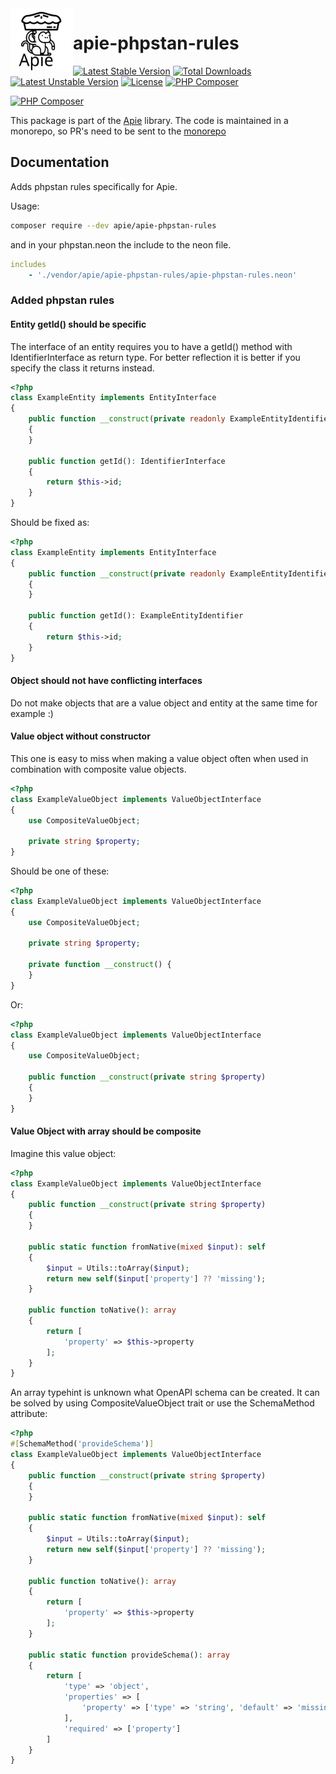 <img src="https://raw.githubusercontent.com/apie-lib/apie-lib-monorepo/main/docs/apie-logo.svg" width="100px" align="left" />
<h1>apie-phpstan-rules</h1>






 [![Latest Stable Version](http://poser.pugx.org/apie/apie-phpstan-rules/v)](https://packagist.org/packages/apie/apie-phpstan-rules) [![Total Downloads](http://poser.pugx.org/apie/apie-phpstan-rules/downloads)](https://packagist.org/packages/apie/apie-phpstan-rules) [![Latest Unstable Version](http://poser.pugx.org/apie/apie-phpstan-rules/v/unstable)](https://packagist.org/packages/apie/apie-phpstan-rules) [![License](http://poser.pugx.org/apie/apie-phpstan-rules/license)](https://packagist.org/packages/apie/apie-phpstan-rules) [![PHP Composer](https://apie-lib.github.io/projectCoverage/coverage-apie-phpstan-rules.svg)](https://apie-lib.github.io/projectCoverage/app/packages/apie-phpstan-rules/index.html)  

[![PHP Composer](https://github.com/apie-lib/apie-phpstan-rules/actions/workflows/php.yml/badge.svg?event=push)](https://github.com/apie-lib/apie-phpstan-rules/actions/workflows/php.yml)

This package is part of the [Apie](https://github.com/apie-lib) library.
The code is maintained in a monorepo, so PR's need to be sent to the [monorepo](https://github.com/apie-lib/apie-lib-monorepo/pulls)

## Documentation
Adds phpstan rules specifically for Apie.

Usage:
```bash
composer require --dev apie/apie-phpstan-rules
```

and in your phpstan.neon the include to the neon file.
```yaml
includes
    - './vendor/apie/apie-phpstan-rules/apie-phpstan-rules.neon'
```

### Added phpstan rules

#### Entity getId() should be specific
The interface of an entity requires you to have a getId() method with IdentifierInterface as return type. For better
reflection it is better if you specify the class it returns instead.

```php
<?php
class ExampleEntity implements EntityInterface
{
    public function __construct(private readonly ExampleEntityIdentifier $id)
    {
    }

    public function getId(): IdentifierInterface
    {
        return $this->id;
    }
}
```

Should be fixed as:
```php
<?php
class ExampleEntity implements EntityInterface
{
    public function __construct(private readonly ExampleEntityIdentifier $id)
    {
    }

    public function getId(): ExampleEntityIdentifier
    {
        return $this->id;
    }
}
```

#### Object should not have conflicting interfaces
Do not make objects that are a value object and entity at the same time for example :)

#### Value object without constructor
This one is easy to miss when making a value object often when used in combination with composite value objects.


```php
<?php
class ExampleValueObject implements ValueObjectInterface
{
    use CompositeValueObject;

    private string $property;
}
```
Should be one of these:
```php
<?php
class ExampleValueObject implements ValueObjectInterface
{
    use CompositeValueObject;

    private string $property;

    private function __construct() {
    }
}
```
Or:
```php
<?php
class ExampleValueObject implements ValueObjectInterface
{
    use CompositeValueObject;

    public function __construct(private string $property)
    {
    }
}
```

#### Value Object with array should be composite
Imagine this value object:
```php
<?php
class ExampleValueObject implements ValueObjectInterface
{
    public function __construct(private string $property)
    {
    }

    public static function fromNative(mixed $input): self
    {
        $input = Utils::toArray($input);
        return new self($input['property'] ?? 'missing');
    }

    public function toNative(): array
    {
        return [
            'property' => $this->property
        ];
    }
}
```
An array typehint is unknown what OpenAPI schema can be created.
It can be solved by using CompositeValueObject trait or use the SchemaMethod attribute:

```php
<?php
#[SchemaMethod('provideSchema')]
class ExampleValueObject implements ValueObjectInterface
{
    public function __construct(private string $property)
    {
    }

    public static function fromNative(mixed $input): self
    {
        $input = Utils::toArray($input);
        return new self($input['property'] ?? 'missing');
    }

    public function toNative(): array
    {
        return [
            'property' => $this->property
        ];
    }

    public static function provideSchema(): array
    {
        return [
            'type' => 'object',
            'properties' => [
                'property' => ['type' => 'string', 'default' => 'missing']
            ],
            'required' => ['property']
        ]
    }
}
```
